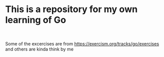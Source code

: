 # This is a repository for my own learning of Go
<br>

Some of the excercises are from https://exercism.org/tracks/go/exercises and others are kinda think by me

